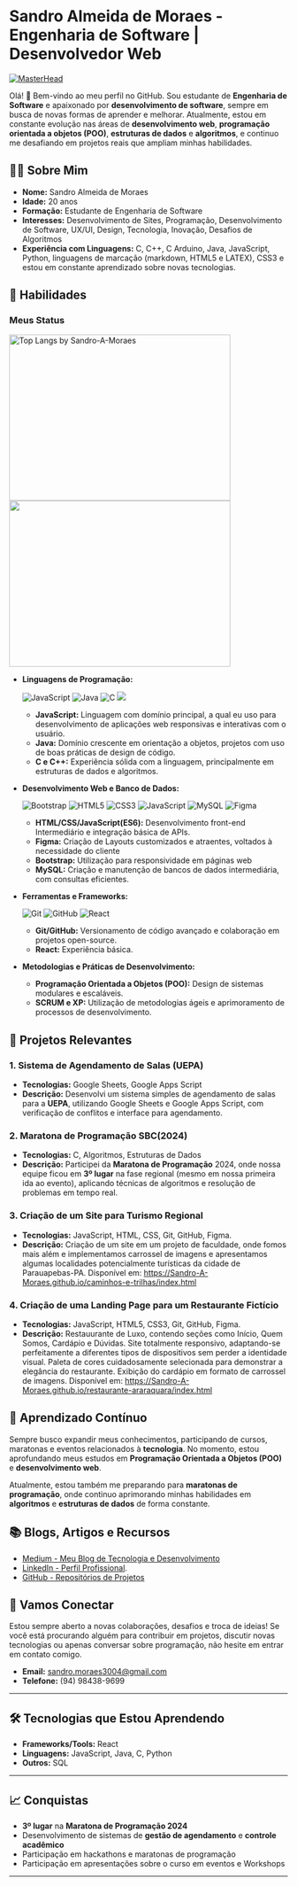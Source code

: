 # Sandro Almeida de Moraes - Engenharia de Software | Desenvolvedor Web
[![MasterHead](https://images.alphacoders.com/121/thumb-1920-1218911.jpg)](https://Sandro-A-Moraes.github.io)

Olá! 👋 Bem-vindo ao meu perfil no GitHub. Sou estudante de **Engenharia de Software** e apaixonado por **desenvolvimento de software**, sempre em busca de novas formas de aprender e melhorar. Atualmente, estou em constante evolução nas áreas de **desenvolvimento web**, **programação orientada a objetos (POO)**, **estruturas de dados** e **algoritmos**, e continuo me desafiando em projetos reais que ampliam minhas habilidades.

## 👨‍💻 Sobre Mim

- **Nome:** Sandro Almeida de Moraes  
- **Idade:** 20 anos  
- **Formação:** Estudante de Engenharia de Software  
- **Interesses:** Desenvolvimento de Sites, Programação, Desenvolvimento de Software, UX/UI, Design, Tecnologia, Inovação, Desafios de Algoritmos  
- **Experiência com Linguagens:** C, C++, C Arduino, Java, JavaScript, Python, linguagens de marcação (markdown, HTML5 e LATEX), CSS3 e estou em constante aprendizado sobre novas tecnologias.

## 🚀 Habilidades

### Meus Status
<div>
<!--   [![Top Langs](https://github-readme-stats.vercel.app/api/top-langs/?username=Sandro-A-Moraes&layout=donut&langs_count=8)](https://github.com/anuraghazra/github-readme-stats) -->
  <img src="https://github-readme-stats.vercel.app/api/top-langs/?username=Sandro-A-Moraes&layout=donut&langs_count=8" alt="Top Langs by Sandro-A-Moraes" width="400" height="300"/>
  <img src="https://github-readme-stats.vercel.app/api?username=Sandro-A-Moraes&theme=dark&show_icons=true&hide_border=true&count_private=true" width="400" height="300"/>
</div>
<!--[![GitHub Streak](https://github-readme-streak-stats.herokuapp.com?user=Sandro-A-Moraes&theme=dark)](https://git.io/streak-stats) !-->



- **Linguagens de Programação:**
  
   ![JavaScript](https://img.shields.io/badge/javascript-%23323330.svg?style=for-the-badge&logo=javascript&logoColor=%23F7DF1E) ![Java](https://img.shields.io/badge/java-%23ED8B00.svg?style=for-the-badge&logo=openjdk&logoColor=white) ![C](https://img.shields.io/badge/c-%2300599C.svg?style=for-the-badge&logo=c&logoColor=white) <img src="https://img.shields.io/badge/c++%20-%2300599C.svg?&style=for-the-badge&logo=c%2B%2B&ogoColor=white"/>
  - **JavaScript:** Linguagem com domínio principal, a qual eu uso para desenvolvimento de aplicações web responsivas e interativas com o usuário.
  - **Java:** Domínio crescente em orientação a objetos, projetos com uso de boas práticas de design de código.  
  - **C e C++:** Experiência sólida com a linguagem, principalmente em estruturas de dados e algoritmos.
 

- **Desenvolvimento Web e Banco de Dados:**
  
    ![Bootstrap](https://img.shields.io/badge/bootstrap-%238511FA.svg?style=for-the-badge&logo=bootstrap&logoColor=white) ![HTML5](https://img.shields.io/badge/html5-%23E34F26.svg?style=for-the-badge&logo=html5&logoColor=white) ![CSS3](https://img.shields.io/badge/css3-%231572B6.svg?style=for-the-badge&logo=css3&logoColor=white) ![JavaScript](https://img.shields.io/badge/javascript-%23323330.svg?style=for-the-badge&logo=javascript&logoColor=%23F7DF1E) ![MySQL](https://img.shields.io/badge/mysql-4479A1.svg?style=for-the-badge&logo=mysql&logoColor=white) ![Figma](https://img.shields.io/badge/figma-%2320232a.svg?style=for-the-badge&logo=figma&logoColor=%black)
  
  - **HTML/CSS/JavaScript(ES6):** Desenvolvimento front-end Intermediário e integração básica de APIs.
  - **Figma:** Criação de Layouts customizados e atraentes, voltados à necessidade do cliente
  - **Bootstrap:** Utilização para responsividade em páginas web
  - **MySQL:** Criação e manutenção de bancos de dados intermediária, com consultas eficientes.

- **Ferramentas e Frameworks:**
  
    ![Git](https://img.shields.io/badge/git-%23F05033.svg?style=for-the-badge&logo=git&logoColor=white) ![GitHub](https://img.shields.io/badge/github-%23121011.svg?style=for-the-badge&logo=github&logoColor=white) ![React](https://img.shields.io/badge/react-%2320232a.svg?style=for-the-badge&logo=react&logoColor=%2361DAFB) 
  
  - **Git/GitHub:** Versionamento de código avançado e colaboração em projetos open-source.
  - **React:** Experiência básica.

- **Metodologias e Práticas de Desenvolvimento:**  
  - **Programação Orientada a Objetos (POO):** Design de sistemas modulares e escaláveis.  
  - **SCRUM e XP:** Utilização de metodologias ágeis e aprimoramento de processos de desenvolvimento.

## 💼 Projetos Relevantes

### **1. Sistema de Agendamento de Salas (UEPA)**
- **Tecnologias:** Google Sheets, Google Apps Script  
- **Descrição:** Desenvolvi um sistema simples de agendamento de salas para a **UEPA**, utilizando Google Sheets e Google Apps Script, com verificação de conflitos e interface para agendamento.

### **2. Maratona de Programação SBC(2024)**
- **Tecnologias:** C, Algoritmos, Estruturas de Dados  
- **Descrição:** Participei da **Maratona de Programação** 2024, onde nossa equipe ficou em **3º lugar** na fase regional (mesmo em nossa primeira ida ao evento), aplicando técnicas de algoritmos e resolução de problemas em tempo real.

### **3. Criação de um Site para Turismo Regional**
- **Tecnologias:** JavaScript, HTML, CSS, Git, GitHub, Figma. 
- **Descrição:** Criação de um site em um projeto de faculdade, onde fomos mais além e implementamos carrossel de imagens e apresentamos algumas localidades potencialmente turísticas da cidade de Parauapebas-PA. Disponível em: https://Sandro-A-Moraes.github.io/caminhos-e-trilhas/index.html

### **4. Criação de uma Landing Page para um Restaurante Fictício**
- **Tecnologias:** JavaScript, HTML5, CSS3, Git, GitHub, Figma. 
- **Descrição:** Restauurante de Luxo, contendo seções como Início, Quem Somos, Cardápio e Dúvidas. Site totalmente responsivo, adaptando-se perfeitamente a diferentes tipos de dispositivos sem perder a identidade visual. Paleta de cores cuidadosamente selecionada para demonstrar a elegância do restaurante. Exibição do cardápio em formato de carrossel de imagens. Disponível em: https://Sandro-A-Moraes.github.io/restaurante-araraquara/index.html
  
## 🧠 Aprendizado Contínuo

Sempre busco expandir meus conhecimentos, participando de cursos, maratonas e eventos relacionados à **tecnologia**. No momento, estou aprofundando meus estudos em **Programação Orientada a Objetos (POO)** e **desenvolvimento web**.

Atualmente, estou também me preparando para **maratonas de programação**, onde continuo aprimorando minhas habilidades em **algoritmos** e **estruturas de dados** de forma constante.

## 📚 Blogs, Artigos e Recursos

- [Medium - Meu Blog de Tecnologia e Desenvolvimento](https://medium.com/@sandro.moraes3004)  
- [LinkedIn - Perfil Profissional](https://www.linkedin.com/in/sandro-moraes/).  
- [GitHub - Repositórios de Projetos](https://github.com/Sandro-A-Moraes)  

## 🤝 Vamos Conectar

Estou sempre aberto a novas colaborações, desafios e troca de ideias! Se você está procurando alguém para contribuir em projetos, discutir novas tecnologias ou apenas conversar sobre programação, não hesite em entrar em contato comigo.

- **Email:** sandro.moraes3004@gmail.com  
- **Telefone:** (94) 98438-9699

---

## 🛠 Tecnologias que Estou Aprendendo

- **Frameworks/Tools:** React  
- **Linguagens:** JavaScript, Java, C, Python
- **Outros:** SQL

---

## 📈 Conquistas

- **3º lugar** na **Maratona de Programação 2024**  
- Desenvolvimento de sistemas de **gestão de agendamento** e **controle acadêmico**  
- Participação em hackathons e maratonas de programação
- Participação em apresentações sobre o curso em eventos e Workshops

---
